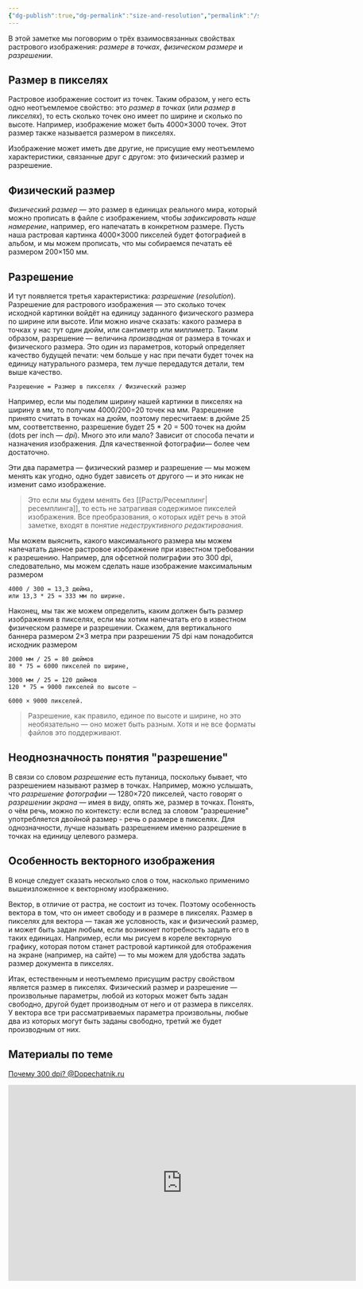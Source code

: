 ```yaml
---
{"dg-publish":true,"dg-permalink":"size-and-resolution","permalink":"/size-and-resolution/","created":"2023-10-09T12:57:03.945+07:00","updated":"2025-04-09T13:56:50.798+07:00"}
---
```


В этой заметке мы поговорим о трёх взаимосвязанных свойствах растрового изображения: _размере в точках_, _физическом размере_ и _разрешении_.
## Размер в пикселях

Растровое изображение состоит из точек. Таким образом, у него есть одно неотъемлемое свойство: это _размер в точках_ (или _размер в пикселях_), то есть сколько точек оно имеет по ширине и сколько по высоте. Например, изображение может быть 4000×3000 точек. Этот размер также называется размером в пикселях.

Изображение может иметь две другие, не присущие ему неотъемлемо характеристики, связанные друг с другом: это физический размер и разрешение.

## Физический размер

_Физический размер_ — это размер в единицах реального мира, который можно прописать в файле с изображением, чтобы *зафиксировать наше намерение*, например, его напечатать в конкретном размере. Пусть наша растровая картинка 4000×3000 пикселей будет фотографией в альбом, и мы можем прописать, что мы собираемся печатать её размером 200×150 мм.

## Разрешение

И тут появляется третья характеристика: _разрешение_ (_resolution_). Разрешение для растрового изображения — это сколько точек исходной картинки войдёт на единицу заданного физического размера по ширине или высоте. Или можно иначе сказать: какого размера в точках у нас тут один дюйм, или сантиметр или миллиметр. Таким образом, разрешение — величина *производная* от размера в точках и физического размера. Это один из параметров, который определяет качество будущей печати: чем больше у нас при печати будет точек на единицу натурального размера, тем лучше передадутся детали, тем выше качество.

```
Разрешение = Размер в пикселях / Физический размер
```

Например, если мы поделим ширину нашей картинки в пикселях на ширину в мм, то получим 4000/200=20 точек на мм. Разрешение принято считать в точках на дюйм, поэтому пересчитаем: в дюйме 25 мм, соответственно, разрешение будет 25 * 20 = 500 точек на дюйм (dots per inch — _dpi_). Много это или мало? Зависит от способа печати и назначения изображения. Для качественной фотографии— более чем достаточно.

Эти два параметра — физический размер и разрешение — мы можем менять как угодно, одно будет зависеть от другого — и это никак не изменит само изображение.

> Это если мы будем менять без [[Растр/Ресемплинг\|ресемплинга]], то есть не затрагивая содержимое пикселей изображения. Все преобразования, о которых идёт речь в этой заметке, входят в понятие _недеструктивного редактирования_.

Мы можем выяснить, какого максимального размера мы можем напечатать данное растровое изображение при известном требовании к разрешению. Например, для офcетной полиграфии это 300 dpi, следовательно, мы можем сделать наше изображение максимальным размером

```
4000 / 300 = 13,3 дюйма,
или 13,3 * 25 ≈ 333 мм по ширине.
```

Наконец, мы так же можем определить, каким должен быть размер изображения в пикселях, если мы хотим напечатать его в известном физическом размере и разрешении. Скажем, для вертикального баннера размером 2×3 метра при разрешении 75 dpi нам понадобится исходник размером

```
2000 мм / 25 = 80 дюймов
80 * 75 = 6000 пикселей по ширине,

3000 мм / 25 = 120 дюймов
120 * 75 = 9000 пикселей по высоте —

6000 × 9000 пикселей.
```

> Разрешение, как правило, единое по высоте и ширине, но это необязательно — оно может быть разным. Хотя и не все форматы файлов это поддерживают.

## Неоднозначность понятия "разрешение"

В связи со словом _разрешение_ есть путаница, поскольку бывает, что разрешением называют размер в точках. Например, можно услышать, что *разрешение фотографии* — 1280×720 пикселей, часто говорят о *разрешении экрана* — имея в виду, опять же, размер в точках. Понять, о чём речь, можно по контексту: если вслед за словом "разрешение" употребляется двойной размер - речь о размере в пикселях. Для однозначности, лучше называть разрешением именно разрешение в точках на единицу целевого размера.

## Особенность векторного изображения

В конце следует сказать несколько слов о том, насколько применимо вышеизложенное к векторному изображению.

Вектор, в отличие от растра, не состоит из точек. Поэтому особенность вектора в том, что он имеет свободу и в размере в пикселях. Размер в пикселях для вектора — такая же условность, как и физический размер, и может быть задан любым, если возникнет потребность задать его в таких единицах. Например, если мы рисуем в кореле векторную графику, которая потом станет растровой картинкой для отображения на экране (например, на сайте) — то мы можем для удобства задать размер документа в пикселях.

Итак, естественным и неотъемлемо присущим растру свойством является размер в пикселях. Физический размер и разрешение — произвольные параметры, любой из которых может быть задан свободно, другой будет производным от него и от размера в пикселях. У вектора все три рассматриваемых параметра произвольны, любые два из которых могут быть заданы свободно, третий же будет производным от них.

## Материалы по теме

[Почему 300 dpi? @Dopechatnik.ru](https://dopechatnik.ru/pochemu-300dpi/)

<iframe width="700" height="394" src="https://www.youtube.com/embed/M1p2TxEIIWM" class="youtube" title="" loading="lazy" frameborder="0" allow="accelerometer; autoplay; clipboard-write; encrypted-media; gyroscope; picture-in-picture; web-share" allowfullscreen></iframe>

